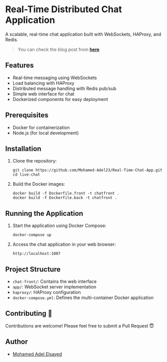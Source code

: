 # Real-Time Distributed Chat Application

A scalable, real-time chat application built with WebSockets, HAProxy, and Redis.

> You can check the blog post from [**here**]()

## Features

- Real-time messaging using WebSockets
- Load balancing with HAProxy
- Distributed message handling with Redis pub/sub
- Simple web interface for chat
- Dockerized components for easy deployment

## Prerequisites

- Docker for containerization
- Node.js (for local development)

## Installation

1. Clone the repository:
   ```
   git clone https://github.com/Mohamed-Adel23/Real-Time-Chat-App.git
   cd live-chat
   ```

2. Build the Docker images:
   ```
   docker build -f Dockerfile.front -t chatfront .
   docker build -f Dockerfile.back -t chatfront .
   ```

## Running the Application

1. Start the application using Docker Compose:
   ```
   docker-compose up
   ```

2. Access the chat application in your web browser:
   ```
   http://localhost:1007
   ```

## Project Structure

- `chat-front/`: Contains the web interface
- `app/`: WebSocket server implementation
- `haproxy/`: HAProxy configuration
- `docker-compose.yml`: Defines the multi-container Docker application

## Contributing 🚀

Contributions are welcome! Please feel free to submit a Pull Request 😇

## Author
- [Mohamed Adel Elsayed](https://www.linkedin.com/in/mohamed2-adel/)
